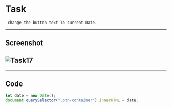 # Task

     change the button text To current Date.

---

## Screenshot

## ![Task17](.//Develop.%20Preview.%20Ship.%20For%20the%20best%20frontend%20teams%20%E2%80%93%20Vercel%20-%20Google%20Chrome%2018-10-2022%2015_34_22.png)

---

## Code

```javascript
let date = new Date();
document.querySelector(".btn-container").innerHTML = date;
```

